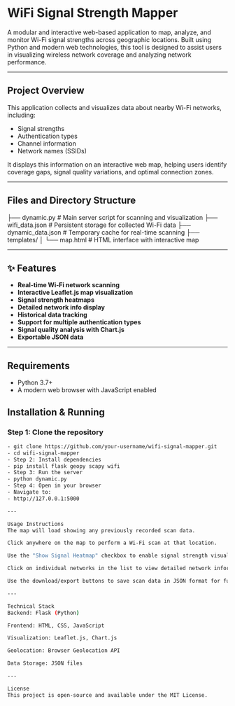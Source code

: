 # WiFi Signal Strength Mapper

A modular and interactive web-based application to map, analyze, and monitor Wi-Fi signal strengths across geographic locations. Built using Python and modern web technologies, this tool is designed to assist users in visualizing wireless network coverage and analyzing network performance.

---

## Project Overview

This application collects and visualizes data about nearby Wi-Fi networks, including:
- Signal strengths
- Authentication types
- Channel information
- Network names (SSIDs)

It displays this information on an interactive web map, helping users identify coverage gaps, signal quality variations, and optimal connection zones.

---

## Files and Directory Structure

├── dynamic.py # Main server script for scanning and visualization ├── wifi_data.json # Persistent storage for collected Wi-Fi data ├── dynamic_data.json # Temporary cache for real-time scanning ├── templates/ │ └── map.html # HTML interface with interactive map

---

## ✨ Features

- **Real-time Wi-Fi network scanning**
- **Interactive Leaflet.js map visualization**
- **Signal strength heatmaps**
- **Detailed network info display**
- **Historical data tracking**
- **Support for multiple authentication types**
- **Signal quality analysis with Chart.js**
- **Exportable JSON data**

---

## Requirements

- Python 3.7+
- A modern web browser with JavaScript enabled

## Installation & Running

### Step 1: Clone the repository

```bash
- git clone https://github.com/your-username/wifi-signal-mapper.git
- cd wifi-signal-mapper
- Step 2: Install dependencies
- pip install flask geopy scapy wifi
- Step 3: Run the server
- python dynamic.py
- Step 4: Open in your browser
- Navigate to:
- http://127.0.0.1:5000

---

Usage Instructions
The map will load showing any previously recorded scan data.

Click anywhere on the map to perform a Wi-Fi scan at that location.

Use the "Show Signal Heatmap" checkbox to enable signal strength visualization.

Click on individual networks in the list to view detailed network information.

Use the download/export buttons to save scan data in JSON format for further analysis.

---

Technical Stack
Backend: Flask (Python)

Frontend: HTML, CSS, JavaScript

Visualization: Leaflet.js, Chart.js

Geolocation: Browser Geolocation API

Data Storage: JSON files

---

License
This project is open-source and available under the MIT License.

